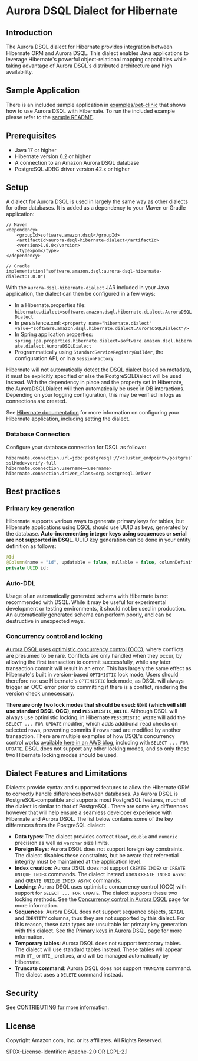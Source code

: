 # Aurora DSQL Dialect for Hibernate

## Introduction

The Aurora DSQL dialect for Hibernate provides integration between Hibernate ORM and Aurora DSQL. This dialect enables
Java applications to leverage Hibernate's powerful object-relational mapping capabilities while taking advantage of
Aurora DSQL's distributed architecture and high availability.

## Sample Application

There is an included sample application in [examples/pet-clinic](examples/pet-clinic) that shows how to use Aurora DSQL
with Hibernate. To run the included example please refer to the [sample README](examples/pet-clinic/README.md).

## Prerequisites

- Java 17 or higher
- Hibernate version 6.2 or higher
- A connection to an Amazon Aurora DSQL database
- PostgreSQL JDBC driver version 42.x or higher

## Setup

A dialect for Aurora DSQL is used in largely the same way as other dialects for other databases. It is added
as a dependency to your Maven or Gradle application:

```
// Maven
<dependency>
    <groupId>software.amazon.dsql</groupId>
    <artifactId>aurora-dsql-hibernate-dialect</artifactId>
    <version>1.0.0</version>
    <type>pom</type>
</dependency>

// Gradle
implementation("software.amazon.dsql:aurora-dsql-hibernate-dialect:1.0.0")
```

With the `aurora-dsql-hibernate-dialect` JAR included in your Java application, the dialect can then be configured in a few ways:
- In a Hibernate.properties file: `hibernate.dialect=software.amazon.dsql.hibernate.dialect.AuroraDSQLDialect`
- In persistence.xml: `<property name="hibernate.dialect" value="software.amazon.dsql.hibernate.dialect.AuroraDSQLDialect"/>`
- In Spring application properties: `spring.jpa.properties.hibernate.dialect=software.amazon.dsql.hibernate.dialect.AuroraDSQLDialect`
- Programmatically using `StandardServiceRegistryBuilder`, the configuration API, or in a `SessionFactory`

Hibernate will not automatically detect the DSQL dialect based on metadata, it must be explicitly specified or else
the PostgreSQLDialect will be used instead. With the dependency in place and the property set in Hibernate,
the AuroraDSQLDialect will then automatically be used in DB interactions. Depending on your logging configuration, this
may be verified in logs as connections are created.

See [Hibernate documentation](https://docs.jboss.org/hibernate/orm/6.6/introduction/html_single/Hibernate_Introduction.html#configuration)
for more information on configuring your Hibernate application, including setting the dialect.

### Database Connection

Configure your database connection for DSQL as follows:

```properties
hibernate.connection.url=jdbc:postgresql://<cluster_endpoint>/postgres?sslMode=verify-full
hibernate.connection.username=<username>
hibernate.connection.driver_class=org.postgresql.Driver
```

## Best practices

### Primary key generation

Hibernate supports various ways to generate primary keys for tables, but Hibernate applications using DSQL should
use UUID as keys, generated by the database. **Auto-incrementing integer keys using sequences or serial are not supported
in DSQL.** UUID key generation can be done in your entity definition as follows:

```java
@Id
@Column(name = "id", updatable = false, nullable = false, columnDefinition = "UUID DEFAULT gen_random_uuid()")
private UUID id;
```

### Auto-DDL

Usage of an automatically generated schema with Hibernate is not recommended with DSQL. While it may be useful
for experimental development or testing environments, it should not be used in production. An automatically generated
schema can perform poorly, and can be destructive in unexpected ways.

### Concurrency control and locking

[Aurora DSQL uses optimistic concurrency control (OCC)](https://docs.aws.amazon.com/aurora-dsql/latest/userguide/working-with-concurrency-control.html), where conflicts are presumed to be rare. Conflicts are only handled
when they occur, by allowing the first transaction to commit successfully, while any later transaction commit will result
in an error. This has largely the same effect as Hibernate's built in version-based `OPTIMISTIC` lock mode. Users should
therefore not use Hibernate's `OPTIMISTIC` lock mode, as DSQL will always trigger an OCC error prior to committing if
there is a conflict, rendering the version check unnecessary.

**There are only two lock modes that should be used: `NONE` (which will still use standard DSQL OCC), and `PESSIMISTIC_WRITE`.** Although DSQL will always use
optimistic locking, in Hibernate `PESSIMISTIC_WRITE` will add the `SELECT ... FOR UPDATE` modifier, which adds additional
read checks on selected rows, preventing commits if rows read are modified by another transaction. There are multiple
examples of how DSQL's concurrency control works [available here in an AWS blog](https://aws.amazon.com/blogs/database/concurrency-control-in-amazon-aurora-dsql/),
including with `SELECT ... FOR UPDATE`. DSQL does not support any other locking modes, and so only these two Hibernate
locking modes should be used.

## Dialect Features and Limitations

Dialects provide syntax and supported features to allow the Hibernate ORM to correctly handle differences between databases.
As Aurora DSQL is PostgreSQL-compatible and supports most PostgreSQL features, much of the dialect is similar to that of PostgreSQL.
There are some key differences however that will help ensure a seamless developer experience with Hibernate
and Aurora DSQL. The list below contains some of the key differences from the PostgreSQL dialect:

- **Data types**: The dialect provides correct `float`, `double` and `numeric` precision as well as `varchar` size limits.
- **Foreign Keys**: Aurora DSQL does not support foreign key constraints. The dialect disables these constraints, but be aware that referential integrity must be maintained at the application level.
- **Index creation**: Aurora DSQL does not support `CREATE INDEX` or `CREATE UNIQUE INDEX` commands. The dialect instead uses `CREATE INDEX ASYNC` and `CREATE UNIQUE INDEX ASYNC` commands.
- **Locking**: Aurora DSQL uses optimistic concurrency control (OCC) with support for `SELECT ... FOR UPDATE`. The dialect supports these two locking methods. See the [Concurrency control in Aurora DSQL](https://docs.aws.amazon.com/aurora-dsql/latest/userguide/working-with-concurrency-control.html) page for more information.
- **Sequences**: Aurora DSQL does not support sequence objects, `SERIAL` and `IDENTITY` columns, thus they are not supported by this dialect. For this reason, these data types are unsuitable for primary key generation with this dialect. See the [Primary keys in Aurora DSQL](https://docs.aws.amazon.com/aurora-dsql/latest/userguide/working-with-primary-keys.html) page for more information.
- **Temporary tables**: Aurora DSQL does not support temporary tables. The dialect will use standard tables instead. These tables will appear with `HT_` or `HTE_` prefixes, and will be managed automatically by Hibernate.
- **Truncate command**: Aurora DSQL does not support `TRUNCATE` command. The dialect uses a `DELETE` command instead.


## Security

See [CONTRIBUTING](CONTRIBUTING.md#security-issue-notifications) for more information.

## License

Copyright Amazon.com, Inc. or its affiliates. All Rights Reserved.

SPDX-License-Identifier: Apache-2.0 OR LGPL-2.1
